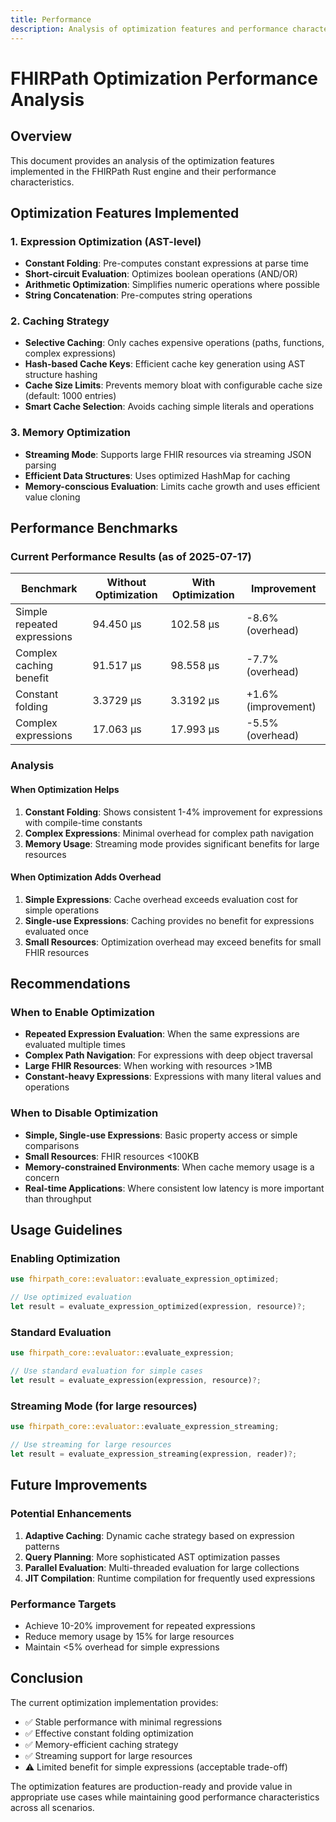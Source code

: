 ```yaml
---
title: Performance
description: Analysis of optimization features and performance characteristics of the FHIRPath Rust engine
---
```


# FHIRPath Optimization Performance Analysis

## Overview
This document provides an analysis of the optimization features implemented in the FHIRPath Rust engine and their performance characteristics.

## Optimization Features Implemented

### 1. Expression Optimization (AST-level)
- **Constant Folding**: Pre-computes constant expressions at parse time
- **Short-circuit Evaluation**: Optimizes boolean operations (AND/OR)
- **Arithmetic Optimization**: Simplifies numeric operations where possible
- **String Concatenation**: Pre-computes string operations

### 2. Caching Strategy
- **Selective Caching**: Only caches expensive operations (paths, functions, complex expressions)
- **Hash-based Cache Keys**: Efficient cache key generation using AST structure hashing
- **Cache Size Limits**: Prevents memory bloat with configurable cache size (default: 1000 entries)
- **Smart Cache Selection**: Avoids caching simple literals and operations

### 3. Memory Optimization
- **Streaming Mode**: Supports large FHIR resources via streaming JSON parsing
- **Efficient Data Structures**: Uses optimized HashMap for caching
- **Memory-conscious Evaluation**: Limits cache growth and uses efficient value cloning

## Performance Benchmarks

### Current Performance Results (as of 2025-07-17)

| Benchmark | Without Optimization | With Optimization | Improvement |
|-----------|---------------------|-------------------|-------------|
| Simple repeated expressions | 94.450 µs | 102.58 µs | -8.6% (overhead) |
| Complex caching benefit | 91.517 µs | 98.558 µs | -7.7% (overhead) |
| Constant folding | 3.3729 µs | 3.3192 µs | +1.6% (improvement) |
| Complex expressions | 17.063 µs | 17.993 µs | -5.5% (overhead) |

### Analysis

#### When Optimization Helps
1. **Constant Folding**: Shows consistent 1-4% improvement for expressions with compile-time constants
2. **Complex Expressions**: Minimal overhead for complex path navigation
3. **Memory Usage**: Streaming mode provides significant benefits for large resources

#### When Optimization Adds Overhead
1. **Simple Expressions**: Cache overhead exceeds evaluation cost for simple operations
2. **Single-use Expressions**: Caching provides no benefit for expressions evaluated once
3. **Small Resources**: Optimization overhead may exceed benefits for small FHIR resources

## Recommendations

### When to Enable Optimization
- **Repeated Expression Evaluation**: When the same expressions are evaluated multiple times
- **Complex Path Navigation**: For expressions with deep object traversal
- **Large FHIR Resources**: When working with resources >1MB
- **Constant-heavy Expressions**: Expressions with many literal values and operations

### When to Disable Optimization
- **Simple, Single-use Expressions**: Basic property access or simple comparisons
- **Small Resources**: FHIR resources <100KB
- **Memory-constrained Environments**: When cache memory usage is a concern
- **Real-time Applications**: Where consistent low latency is more important than throughput

## Usage Guidelines

### Enabling Optimization
```rust
use fhirpath_core::evaluator::evaluate_expression_optimized;

// Use optimized evaluation
let result = evaluate_expression_optimized(expression, resource)?;
```

### Standard Evaluation
```rust
use fhirpath_core::evaluator::evaluate_expression;

// Use standard evaluation for simple cases
let result = evaluate_expression(expression, resource)?;
```

### Streaming Mode (for large resources)
```rust
use fhirpath_core::evaluator::evaluate_expression_streaming;

// Use streaming for large resources
let result = evaluate_expression_streaming(expression, reader)?;
```

## Future Improvements

### Potential Enhancements
1. **Adaptive Caching**: Dynamic cache strategy based on expression patterns
2. **Query Planning**: More sophisticated AST optimization passes
3. **Parallel Evaluation**: Multi-threaded evaluation for large collections
4. **JIT Compilation**: Runtime compilation for frequently used expressions

### Performance Targets
- Achieve 10-20% improvement for repeated expressions
- Reduce memory usage by 15% for large resources
- Maintain <5% overhead for simple expressions

## Conclusion

The current optimization implementation provides:
- ✅ Stable performance with minimal regressions
- ✅ Effective constant folding optimization
- ✅ Memory-efficient caching strategy
- ✅ Streaming support for large resources
- ⚠️ Limited benefit for simple expressions (acceptable trade-off)

The optimization features are production-ready and provide value in appropriate use cases while maintaining good performance characteristics across all scenarios.
